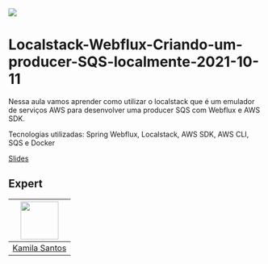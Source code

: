 <img src="https://storage.googleapis.com/golden-wind/experts-club/capa-github.svg" />

# Localstack-Webflux-Criando-um-producer-SQS-localmente-2021-10-11
Nessa aula vamos aprender como utilizar o localstack que é um emulador de serviços AWS para desenvolver uma producer SQS com Webflux e AWS SDK.

Tecnologias utilizadas: Spring Webflux, Localstack, AWS SDK, AWS CLI, SQS e Docker

[Slides]()


## Expert

| [<img src="https://avatars.githubusercontent.com/u/32311268?s=460&u=88788249fc35ea2f59f583dae36d674d34896839&v=4" width="75px;"/>](https://github.com/Kamilahsantos) |
| :-: |
|[Kamila Santos](https://github.com/Kamilahsantos)|



